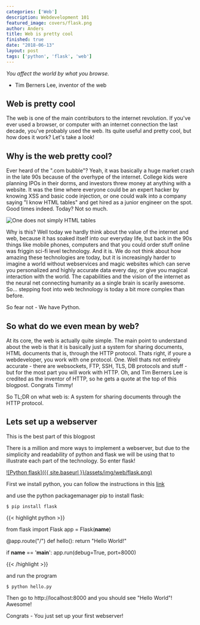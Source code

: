 ```yaml
---
categories: ['Web']
description: Webdevelopment 101
featured_image: covers/flask.png
author: Anders
title: Web is pretty cool
finished: true
date: "2018-06-13"
layout: post
tags: ['python', 'flask', 'web']
---
```


*You affect the world by what you browse.*

- Tim Berners Lee, inventor of the web

## Web is pretty cool

The web is one of the main contributors to the internet revolution. If you've ever used a browser, or computer with an internet connection the last decade, you've probably used the web. Its quite useful and pretty cool, but how does it work? Let's take a look!

## Why is the web pretty cool?

Ever heard of the ".com bubble"? Yeah, it was basically a huge market crash in the late 90s because of the overhype of the internet. College kids were planning IPOs in their dorms, and investors threw money at anything with a website. It was the time where everyone could be an expert hacker by knowing XSS and basic code injection, or one could walk into a company saying "I know HTML tables" and get hired as a junior engineer on the spot. Good times indeed. Today? Not so much.

![One does not simply HTML tables](/assets/img/web/html_tables_meme.png)

Why is this? Well today we hardly think about the value of the internet and web, because it has soaked itself into our everyday life, but back in the 90s things like mobile phones, computers and that you could order stuff online was friggin sci-fi level technology. And it is. We do not think about how amazing these technologies are today, but it is increasingly harder to imagine a world without webservices and magic websites which can serve you personalized and highly accurate data every day, or give you magical interaction with the world. The capabilities and the vision of the internet as the neural net connecting humanity as a single brain is scarily awesome. So... stepping foot into web technology is today a bit more complex than before.

So fear not - We have Python.

## So what do we even mean by web?

At its core, the web is actually quite simple. The main point to understand about the web is that it is basically just a system for sharing documents, HTML documents that is, through the HTTP protocol. Thats right, if youre a webdeveloper, you work with one protocol.  One. Well thats not entirely accurate - there are websockets, FTP, SSH, TLS, DB protocols and stuff - but for the most part you will work with HTTP. Oh, and Tim Berners Lee is credited as the inventor of HTTP, so he gets a quote at the top of this blogpost. Congrats Timmy!

So TL;DR on what web is: A system for sharing documents through the HTTP protocol.

## Lets set up a webserver

This is the best part of this blogpost

There is a million and more ways to implement a webserver, but due to the simplicity and readability of python and flask we will be using that to illustrate each part of the technology. So enter flask!

[![Python flask]({{ site.baseurl }}/assets/img/web/flask.png)](http://flask.pocoo.org/)

First we install python, you can follow the instructions in this [link](https://wiki.python.org/moin/BeginnersGuide/Download)

and use the python packagemanager pip to install flask:

`$ pip install flask`

{{< highlight python >}}

  from flask import Flask
  app = Flask(__name__)

  @app.route("/")
  def hello():
      return "Hello World!"

  if __name__ == '__main__':
      app.run(debug=True, port=8000)

{{< /highlight >}}

and run the program

`$ python hello.py`

Then go to http://localhost:8000 and you should see "Hello World"! Awesome!

Congrats - You just set up your first webserver!
